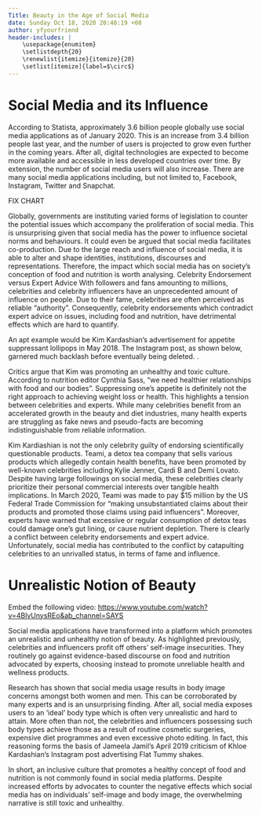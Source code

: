 ```yaml
---
Title: Beauty in the Age of Social Media
date: Sunday Oct 18, 2020 20:48:19 +08
author: yfyourfriend
header-includes: |
	\usepackage{enumitem}
	\setlistdepth{20}
	\renewlist{itemize}{itemize}{20}
	\setlist[itemize]{label=$\circ$}
---
```


# Social Media and its Influence

According to Statista, approximately 3.6 billion people globally use social media applications as of January 2020. This is an increase from 3.4 billion people last year, and the number of users is projected to grow even further in the coming years. After all, digital technologies are expected to become more available and accessible in less developed countries over time. By extension, the number of social media users will also increase. There are many social media applications including, but not limited to, Facebook, Instagram, Twitter and Snapchat. 

FIX CHART

Globally, governments are instituting varied forms of legislation to counter the potential issues which accompany the proliferation of social media. This is unsurprising given that social media has the power to influence societal norms and behaviours. It could even be argued that social media facilitates co-production. Due to the large reach and influence of social media, it is able to alter and shape identities, institutions, discourses and representations. Therefore, the impact which social media has on society’s conception of food and nutrition is worth analysing. 
Celebrity Endorsement versus Expert Advice 
With followers and fans amounting to millions, celebrities and celebrity influencers have an unprecedented amount of influence on people. Due to their fame, celebrities are often perceived as reliable “authority”. Consequently, celebrity endorsements which contradict expert advice on issues, including food and nutrition, have detrimental effects which are hard to quantify. 

An apt example would be Kim Kardashian’s advertisement for appetite suppressant lollipops in May 2018. The Instagram post, as shown below, garnered much backlash before eventually being deleted.
. 


Critics argue that Kim was promoting an unhealthy and toxic culture. According to nutrition editor Cynthia Sass, “we need healthier relationships with food and our bodies”. Suppressing one’s appetite is definitely not the right approach to achieving weight loss or health. This highlights a tension between celebrities and experts. While many celebrities benefit from an accelerated growth in the beauty and diet industries, many health experts are struggling as fake news and pseudo-facts are becoming indistinguishable from reliable information.

Kim Kardiashian is not the only celebrity guilty of endorsing scientifically questionable products. Teami, a detox tea company that sells various products which allegedly contain health benefits, have been promoted by well-known celebrities including Kylie Jenner, Cardi B and Demi Lovato. Despite having large followings on social media, these celebrities clearly prioritize their personal commercial interests over tangible health implications. In March 2020, Teami was made to pay $15 million by the US Federal Trade Commission for “making unsubstantiated claims about their products and promoted those claims using paid influencers”. Moreover, experts have warned that excessive or regular consumption of detox teas could damage one’s gut lining, or cause nutrient depletion. There is clearly a conflict between celebrity endorsements and expert advice. Unfortunately, social media has contributed to the conflict by catapulting celebrities to an unrivalled status, in terms of fame and influence. 


# Unrealistic Notion of Beauty 
Embed the following video: https://www.youtube.com/watch?v=4BlvUnysREo&ab_channel=SAYS 

Social media applications have transformed into a platform which promotes an unrealistic and unhealthy notion of beauty. As highlighted previously, celebrities and influencers profit off others’ self-image insecurities. They routinely go against evidence-based discourse on food and nutrition advocated by experts, choosing instead to promote unreliable health and wellness products. 

Research has shown that social media usage results in body image concerns amongst both women and men. This can be corroborated by many experts and is an unsurprising finding. After all, social media exposes users to an ‘ideal’ body type which is often very unrealistic and hard to attain. More often than not, the celebrities and influencers possessing such body types achieve those as a result of routine cosmetic surgeries, expensive diet programmes and even excessive photo editing. In fact, this reasoning forms the basis of Jameela Jamil’s April 2019 criticism of Khloe Kardashian’s Instagram post advertising Flat Tummy shakes. 



In short, an inclusive culture that promotes a healthy concept of food and nutrition is not commonly found in social media platforms. Despite increased efforts by advocates to counter the negative effects which social media has on individuals’ self-image and body image, the overwhelming narrative is still toxic and unhealthy. 

